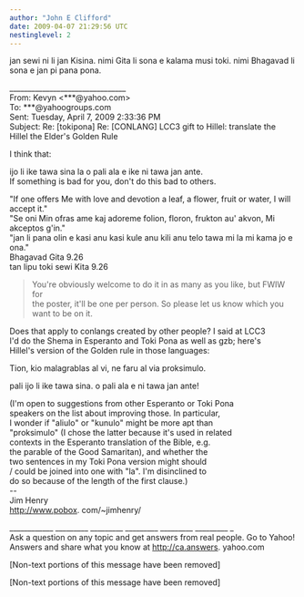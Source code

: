 ```yaml
---
author: "John E Clifford"
date: 2009-04-07 21:29:56 UTC
nestinglevel: 2
---
```

jan sewi ni li jan Kisina. nimi Gita li sona e kalama musi toki. nimi Bhagavad li sona e jan pi pana pona.  
  
  
  
  
\_\_\_\_\_\_\_\_\_\_\_\_\_\_\_\_\_\_\_\_\_\_\_\_\_\_\_\_\_\_\_\_  
From: Kevyn <\*\*\*@yahoo.com>  
To: \*\*\*@yahoogroups.com  
Sent: Tuesday, April 7, 2009 2:33:36 PM  
Subject: Re: \[tokipona\] Re: \[CONLANG\] LCC3 gift to Hillel: translate the Hillel the Elder's Golden Rule  
  
  
I think that:  
  
ijo li ike tawa sina la o pali ala e ike ni tawa jan ante.  
If something is bad for you, don't do this bad to others.  
  
"If one offers Me with love and devotion a leaf, a flower, fruit or water, I will accept it."  
"Se oni Min ofras ame kaj adoreme folion, floron, frukton au' akvon, Mi akceptos g'in."  
"jan li pana olin e kasi anu kasi kule anu kili anu telo tawa mi la mi kama jo e ona."  
Bhagavad Gita 9.26  
tan lipu toki sewi Kita 9.26  

> You're obviously welcome to do it in as many as you like, but FWIW for  
> the poster, it'll be one per person. So please let us know which you  
> want to be on it.  
> 

Does that apply to conlangs created by other people? I said at LCC3  
I'd do the Shema in Esperanto and Toki Pona as well as gzb; here's  
Hillel's version of the Golden rule in those languages:  
  
Tion, kio malagrablas al vi, ne faru al via proksimulo.  
  
pali ijo li ike tawa sina. o pali ala e ni tawa jan ante!  
  
(I'm open to suggestions from other Esperanto or Toki Pona  
speakers on the list about improving those. In particular,  
I wonder if "aliulo" or "kunulo" might be more apt than  
"proksimulo" (I chose the latter because it's used in related  
contexts in the Esperanto translation of the Bible, e.g.  
the parable of the Good Samaritan), and whether the  
two sentences in my Toki Pona version might should  
/ could be joined into one with "la". I'm disinclined to  
do so because of the length of the first clause.)  
\--  
Jim Henry  
http://www.pobox. com/~jimhenry/  
  
\_\_\_\_\_\_\_\_\_\_\_\_ \_\_\_\_\_\_\_\_\_ \_\_\_\_\_\_\_\_\_ \_\_\_\_\_\_\_\_\_ \_\_\_\_\_\_\_\_\_ \_\_\_\_\_\_\_\_\_ \_  
Ask a question on any topic and get answers from real people. Go to Yahoo! Answers and share what you know at http://ca.answers. yahoo.com  
  
\[Non-text portions of this message have been removed\]  
  
  
  
  
  
  
  
\[Non-text portions of this message have been removed\]